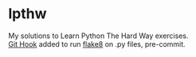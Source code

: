 # lpthw
My solutions to Learn Python The Hard Way exercises.   
[Git Hook](https://git-scm.com/book/en/v2/Customizing-Git-Git-Hooks) added to run [flake8](https://pypi.python.org/pypi/flake8) on .py files, pre-commit.
